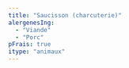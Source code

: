 ```yaml
---
title: "Saucisson (charcuterie)"
alergenesIng:
  - "Viande"
  - "Porc"
pFrais: true
itype: "animaux"
---
```

